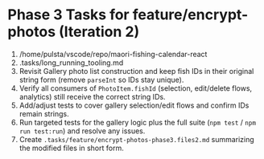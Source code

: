 # Phase 3 Tasks for feature/encrypt-photos (Iteration 2)

1. /home/pulsta/vscode/repo/maori-fishing-calendar-react
2. .tasks/long_running_tooling.md
3. Revisit Gallery photo list construction and keep fish IDs in their original string form (remove `parseInt` so IDs stay unique).
4. Verify all consumers of `PhotoItem.fishId` (selection, edit/delete flows, analytics) still receive the correct string IDs.
5. Add/adjust tests to cover gallery selection/edit flows and confirm IDs remain strings.
6. Run targeted tests for the gallery logic plus the full suite (`npm test` / `npm run test:run`) and resolve any issues.
7. Create `.tasks/feature/encrypt-photos-phase3.files2.md` summarizing the modified files in short form.
